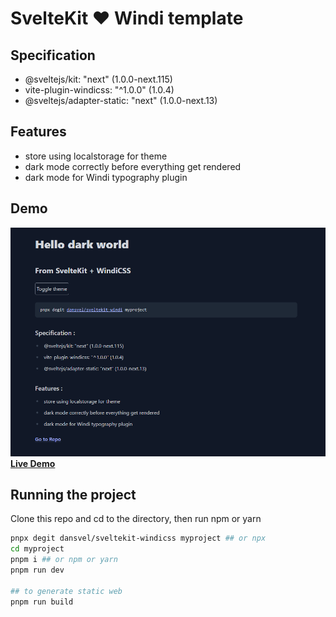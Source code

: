 # SvelteKit ❤️ Windi template

## Specification
- @sveltejs/kit: "next" (1.0.0-next.115)
- vite-plugin-windicss: "^1.0.0" (1.0.4)
- @sveltejs/adapter-static: "next" (1.0.0-next.13)

## Features
- store using localstorage for theme
- dark mode correctly before everything get rendered
- dark mode for Windi typography plugin

## Demo
![Sveltekit ❤️ Windi](static/screenshot.png)
[**Live Demo**](https://sveltekit-windi.netlify.app)

## Running the project

Clone this repo and cd to the directory, then run npm or yarn

```bash
pnpx degit dansvel/sveltekit-windicss myproject ## or npx
cd myproject
pnpm i ## or npm or yarn
pnpm run dev

## to generate static web
pnpm run build
```